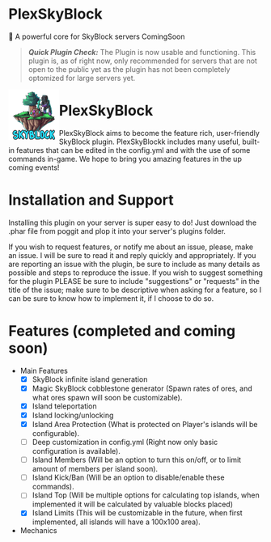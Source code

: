 # PlexSkyBlock
🦅 A powerful core for SkyBlock servers 
 ComingSoon
 
 > __*Quick Plugin Check:*__ The Plugin is now usable and functioning. This plugin is, as of right now, only recommended for servers that are not open to the public yet as the plugin has not been completely optomized for large servers yet.
 
 
 <img src="https://github.com/PlexOfDevs/PlexSkyBlock/blob/master/icon.png" width="100" height="100" align="left"></img>
 
 # PlexSkyBlock
PlexSkyBlock aims to become the feature rich, user-friendly SkyBlock plugin. PlexSkyBlockk includes many useful, built-in features that can be edited in the config.yml and with the use of some commands in-game. We hope to bring you amazing features in the up coming events!

# Installation and Support
Installing this plugin on your server is super easy to do! Just download the .phar file from poggit and plop it into your server's plugins folder.

If you wish to request features, or notify me about an issue, please, make an issue. I will be sure to read it and reply quickly and appropriately. If you are reporting an issue with the plugin, be sure to include as many details as possible and steps to reproduce the issue. If you wish to suggest something for the plugin PLEASE be sure to include "suggestions" or "requests" in the title of the issue; make sure to be descriptive when asking for a feature, so I can be sure to know how to implement it, if I choose to do so.

# Features (completed and coming soon)
- Main Features
  - [x] SkyBlock infinite island generation
  - [x] Magic SkyBlock cobblestone generator (Spawn rates of ores, and what ores spawn will soon be customizable).
  - [x] Island teleportation
  - [x] Island locking/unlocking
  - [x] Island Area Protection (What is protected on Player's islands will be configurable).
  - [ ] Deep customization in config.yml (Right now only basic configuration is available).
  - [ ] Island Members (Will be an option to turn this on/off, or to limit amount of members per island soon).
  - [ ] Island Kick/Ban (Will be an option to disable/enable these commands).
  - [ ] Island Top (Will be multiple options for calculating top islands, when implemented it will be calculated by valuable blocks placed)
  - [x] Island Limits (This will be customizable in the future, when first implemented, all islands will have a 100x100 area).
- Mechanics

